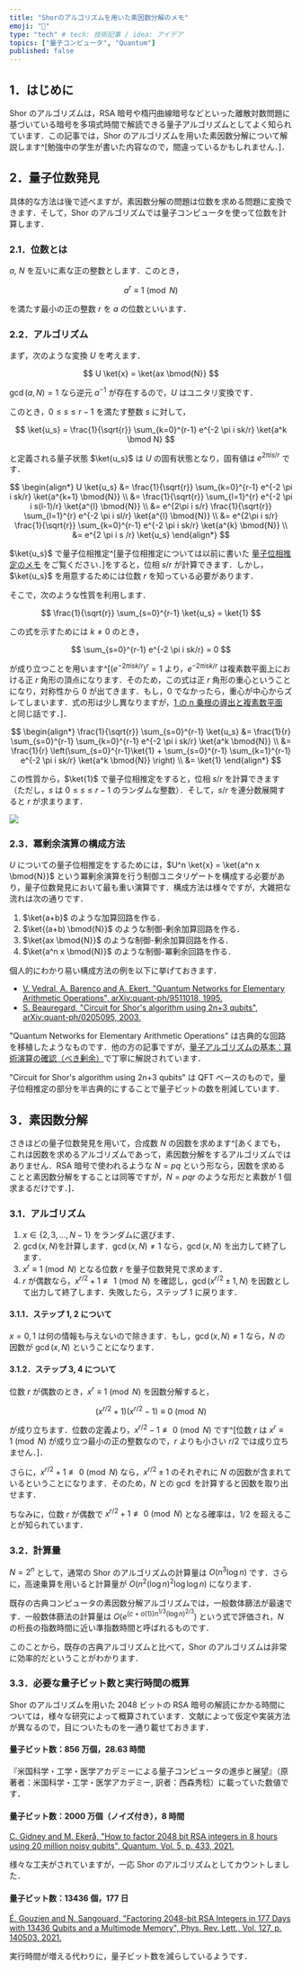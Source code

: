 ```yaml
---
title: "Shorのアルゴリズムを用いた素因数分解のメモ"
emoji: "🙆"
type: "tech" # tech: 技術記事 / idea: アイデア
topics: ["量子コンピュータ", "Quantum"]
published: false
---
```


## 1．はじめに

Shor のアルゴリズムは，RSA 暗号や楕円曲線暗号などといった離散対数問題に基づいている暗号を多項式時間で解読できる量子アルゴリズムとしてよく知られています．この記事では，Shor のアルゴリズムを用いた素因数分解について解説します^[勉強中の学生が書いた内容なので，間違っているかもしれません．]．

## 2．量子位数発見

具体的な方法は後で述べますが，素因数分解の問題は位数を求める問題に変換できます．そして，Shor のアルゴリズムでは量子コンピュータを使って位数を計算します．

### 2.1．位数とは

$a$, $N$ を互いに素な正の整数とします．このとき，

$$
a^r \equiv 1 \pmod{N}
$$

を満たす最小の正の整数 $r$ を $a$ の位数といいます．

### 2.2．アルゴリズム

まず，次のような変換 $U$ を考えます．

$$
   U \ket{x} = \ket{ax \bmod{N}}
$$

$\gcd(a, N)=1$ なら逆元 $a^{-1}$ が存在するので，$U$ はユニタリ変換です．

このとき，$0 \leq s \leq r-1$ を満たす整数 $s$ に対して，

$$
\ket{u_s} = \frac{1}{\sqrt{r}} \sum_{k=0}^{r-1} e^{-2 \pi i sk/r} \ket{a^k \bmod N}
$$

と定義される量子状態 $\ket{u_s}$ は $U$ の固有状態となり，固有値は $e^{2\pi i s /r}$ です．

$$
\begin{align*}
    U \ket{u_s} &= \frac{1}{\sqrt{r}} \sum_{k=0}^{r-1} e^{-2 \pi i sk/r} \ket{a^{k+1} \bmod{N}} \\
    &= \frac{1}{\sqrt{r}} \sum_{l=1}^{r} e^{-2 \pi i s(l-1)/r} \ket{a^{l} \bmod{N}} \\
    &= e^{2\pi i s/r} \frac{1}{\sqrt{r}} \sum_{l=1}^{r} e^{-2 \pi i sl/r} \ket{a^{l} \bmod{N}} \\
    &= e^{2\pi i s/r} \frac{1}{\sqrt{r}} \sum_{k=0}^{r-1} e^{-2 \pi i sk/r} \ket{a^{k} \bmod{N}} \\
    &= e^{2 \pi i s /r} \ket{u_s}
\end{align*}
$$

$\ket{u_s}$ で量子位相推定^[量子位相推定については以前に書いた [量子位相推定のメモ](https://zenn.dev/hk_ilohas/articles/cee39bacafba4d) をご覧ください．]をすると，位相 $s/r$ が計算できます．しかし，$\ket{u_s}$ を用意するためには位数 $r$ を知っている必要があります．

そこで，次のような性質を利用します．

$$
    \frac{1}{\sqrt{r}} \sum_{s=0}^{r-1} \ket{u_s} = \ket{1}
$$

この式を示すためには $k \ne 0$ のとき，

$$
    \sum_{s=0}^{r-1} e^{-2 \pi i sk/r} = 0
$$

が成り立つことを用います^[$\left(e^{-2 \pi i sk/r}\right)^r=1$ より，$e^{-2 \pi i sk/r}$ は複素数平面上における正 $r$ 角形の頂点になります．そのため，この式は正 $r$ 角形の重心ということになり，対称性から $0$ が出てきます．もし，$0$ でなかったら，重心が中心からズレてしまいます．式の形は少し異なりますが，[1 の n 乗根の導出と複素数平面](https://manabitimes.jp/math/1045) と同じ話です．]．

$$
\begin{align*}
    \frac{1}{\sqrt{r}} \sum_{s=0}^{r-1} \ket{u_s} &= \frac{1}{r} \sum_{s=0}^{r-1} \sum_{k=0}^{r-1} e^{-2 \pi i sk/r} \ket{a^k \bmod{N}} \\
    &= \frac{1}{r} \left(\sum_{s=0}^{r-1}\ket{1} + \sum_{s=0}^{r-1} \sum_{k=1}^{r-1} e^{-2 \pi i sk/r} \ket{a^k \bmod{N}} \right) \\
    &= \ket{1}
\end{align*}
$$

この性質から，$\ket{1}$ で量子位相推定をすると，位相 $s/r$ を計算できます（ただし，$s$ は $0 \leq s \leq r-1$ のランダムな整数）．そして，$s/r$ を連分数展開すると $r$ が求まります．

![](https://storage.googleapis.com/zenn-user-upload/e446c18953da-20211204.png)

### 2.3．冪剰余演算の構成方法

$U$ についての量子位相推定をするためには，$U^n \ket{x} = \ket{a^n x \bmod{N}}$ という冪剰余演算を行う制御ユニタリゲートを構成する必要があり，量子位数発見において最も重い演算です．構成方法は様々ですが，大雑把な流れは次の通りです．

1. $\ket{a+b}$ のような加算回路を作る．
2. $\ket{(a+b) \bmod{N}}$ のような制御-剰余加算回路を作る．
3. $\ket{ax \bmod{N}}$ のような制御-剰余加算回路を作る．
4. $\ket{a^n x \bmod{N}}$ のような制御-冪剰余回路を作る．

個人的にわかり易い構成方法の例を以下に挙げておきます．

- [V. Vedral, A. Barenco and A. Ekert, "Quantum Networks for Elementary Arithmetic Operations", arXiv:quant-ph/9511018, 1995.](https://arxiv.org/pdf/quant-ph/9511018.pdf)
- [S. Beauregard, "Circuit for Shor's algorithm using 2n+3 qubits", arXiv:quant-ph/0205095, 2003.](https://arxiv.org/pdf/quant-ph/0205095.pdf)

"Quantum Networks for Elementary Arithmetic Operations" は古典的な回路を移植したようなものです．他の方の記事ですが，[量子アルゴリズムの基本：算術演算の確認（べき剰余）](https://qiita.com/SamN/items/cc44c2fb26633567ab5f)で丁寧に解説されています．

"Circuit for Shor's algorithm using 2n+3 qubits" は QFT ベースのもので，量子位相推定の部分を半古典的にすることで量子ビットの数を削減しています．

## 3．素因数分解

さきほどの量子位数発見を用いて，合成数 $N$ の因数を求めます^[あくまでも，これは因数を求めるアルゴリズムであって，素因数分解をするアルゴリズムではありません．RSA 暗号で使われるような $N=pq$ という形なら，因数を求めることと素因数分解をすることは同等ですが，$N=pqr$ のような形だと素数が $1$ 個求まるだけです．]．

### 3.1．アルゴリズム

1. $x \in \{2, 3, \dots, N-1\}$ をランダムに選びます．
2. $\gcd(x,N)$を計算します．$\gcd(x, N) \ne 1$ なら，$\gcd(x, N)$ を出力して終了します．
3. $x^r \equiv 1 \pmod{N}$ となる位数 $r$ を量子位数発見で求めます．
4. $r$ が偶数なら，$x^{r/2} + 1 \not\equiv 1 \pmod{N}$ を確認し，$\gcd(x^{r/2} \pm 1, N)$ を因数として出力して終了します．失敗したら，ステップ 1 に戻ります．

#### 3.1.1．ステップ 1, 2 について

$x=0, 1$ は何の情報も与えないので除きます．もし，$\gcd(x,N) \ne 1$ なら，$N$ の因数が $\gcd(x, N)$ ということになります．

#### 3.1.2．ステップ 3, 4 について

位数 $r$ が偶数のとき，$x^r \equiv 1 \pmod{N}$ を因数分解すると，

$$
(x^{r/2} + 1)(x^{r/2} - 1) \equiv 0 \pmod{N}
$$

が成り立ちます．位数の定義より，$x^{r/2} - 1 \not\equiv 0 \pmod{N}$ です^[位数 $r$ は $x^r \equiv 1 \pmod{N}$ が成り立つ最小の正の整数なので，$r$ よりも小さい $r/2$ では成り立ちません．]．

さらに，$x^{r/2} + 1 \not \equiv 0 \pmod{N}$ なら，$x^{r/2} \pm 1$ のそれぞれに $N$ の因数が含まれているということになります．そのため，$N$ との $\gcd$ を計算すると因数を取り出せます．

ちなみに，位数 $r$ が偶数で $x^{r/2} + 1 \not \equiv 0 \pmod{N}$ となる確率は，$1/2$ を超えることが知られています．

### 3.2．計算量

$N=2^n$ として，通常の Shor のアルゴリズムの計算量は $O(n^3 \log n)$ です．さらに，高速乗算を用いると計算量が $O(n^2 (\log n)^2 \log \log n)$ になります．

既存の古典コンピュータの素因数分解アルゴリズムでは，一般数体篩法が最速です．一般数体篩法の計算量は $O(e^{(c+o(1))n^{1/3}(\log n)^{2/3}})$ という式で評価され，$N$ の桁長の指数時間に近い準指数時間と呼ばれるものです．

このことから，既存の古典アルゴリズムと比べて，Shor のアルゴリズムは非常に効率的だということがわかります．

### 3.3．必要な量子ビット数と実行時間の概算

Shor のアルゴリズムを用いた 2048 ビットの RSA 暗号の解読にかかる時間については，様々な研究によって概算されています．文献によって仮定や実装方法が異なるので，目についたものを一通り載せておきます．

#### 量子ビット数：856 万個，28.63 時間

『米国科学・工学・医学アカデミーによる量子コンピュータの進歩と展望』（原著者：米国科学・工学・医学アカデミー, 訳者：西森秀稔）に載っていた数値です．

#### 量子ビット数：2000 万個（ノイズ付き），8 時間

[C. Gidney and M. Ekerå, "How to factor 2048 bit RSA integers in 8 hours using 20 million noisy qubits", Quantum, Vol. 5, p. 433, 2021.](https://arxiv.org/pdf/1905.09749.pdf)

様々な工夫がされていますが，一応 Shor のアルゴリズムとしてカウントしました．

#### 量子ビット数：13436 個，177 日

[É. Gouzien and N. Sangouard, "Factoring 2048-bit RSA Integers in 177 Days with 13436 Qubits and a Multimode Memory", Phys. Rev. Lett., Vol. 127, p. 140503, 2021.](https://arxiv.org/pdf/2103.06159.pdf)

実行時間が増える代わりに，量子ビット数を減らしているようです．
